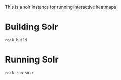 This is a solr instance for running interactive heatmaps

# Building Solr

```bash
rock build
```


# Running Solr

```bash
rock run_solr
```
